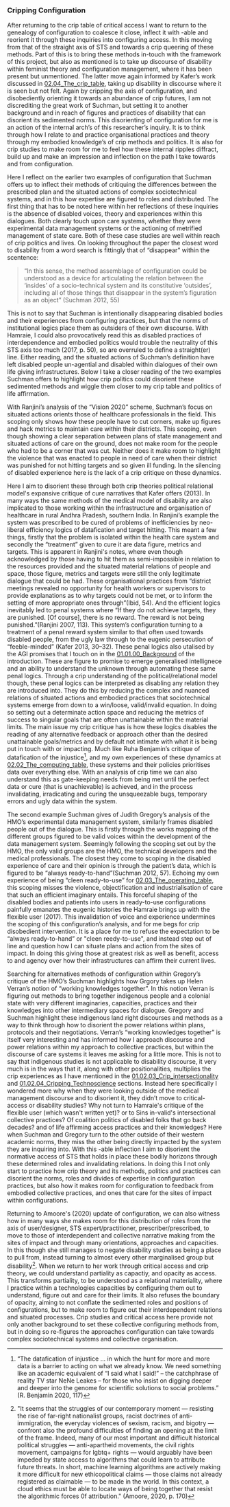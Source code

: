 ### Cripping Configuration

After returning to the crip table of critical access I want to return to the genealogy of configuration to coalesce it close, inflect it with -able and reorient it through these inquiries into configuring access. In this moving from that of the straight axis of STS and towards a crip queering of these methods. Part of this is to bring these methods in-touch with the framework of this project, but also as mentioned is to take up discourse of disability within feminist theory and configuration management, where it has been present but unmentioned. The latter move again informed by Kafer’s work discussed in [02.04_The_crip_table](../../02_Crip-Tic_of_Vignettes/02_entries/02.04_The_crip_table.md), taking up disability in discourse where it is seen but not felt. Again by cripping the axis of configuration, and disobediently orienting it towards an abundance of crip futures, I am not discrediting the great work of Suchman, but setting it to another background and in reach of figures and practices of disability that can disorient its sedimented norms. This disorienting of configuration for me is an action of the internal arch’s of this researcher’s inquiry. It is to think through how I relate to and practice organisational practices and theory through my embodied knowledge’s of crip methods and politics. It is also for crip studies to make room for me to feel how these internal ripples diffract, build up and make an impression  and inflection on the path I take towards and from configuration.

Here I reflect on the earlier two examples of configuration that Suchman offers up to inflect their methods of critiquing the differences between the prescribed plan and the situated actions of complex sociotechnical systems, and in this how expertise are figured to roles and distributed. The first thing that has to be noted here within her reflections of these inquiries is the absence of disabled voices, theory and experiences within this dialogues. Both clearly touch upon care systems, whether they were experimental data management systems or the actioning of metrified management of state care. Both of these case studies are well within reach of crip politics and lives. On looking throughout the paper the closest word to disability from a word search is fittingly that of “disappear” within the scentence:

>“In this sense, the method assemblage of configuration could be understood as a device for articulating the relation between the ‘insides’ of a socio-technical system and its constitutive ‘outsides’, including all of those things that disappear in the system’s figuration as an object” (Suchman 2012, 55)

This is not to say that Suchman is intentionally disappearing disabled bodies and their experiences from configuring practices, but that the norms of institutional logics place them as outsiders of their own discourse. With Hamraie, I could also provocatively read this as disabled practices of interdependence and embodied politics would trouble the neutrality of this STS axis too much (2017, p. 50), so are overruled to define a straight(er) line. Either reading, and the situated actions of Suchman’s definition have left disabled people un-agential and disabled within dialogues of their own life giving infrastructures. Below I take a closer reading of the two examples Suchman offers to highlight how crip politics could disorient these sedimented methods and wiggle them closer to my crip table and politics of life affirmation.

With Ranjini’s analysis of the “Vision 2020” scheme, Suchman’s focus on situated actions orients those of healthcare professionals in the field. This scoping only shows how these people have to cut corners, make up figures and hack metrics to maintain care within their districts. This scoping, even though showing a clear separation between plans of state management and situated actions of care on the ground, does not make room for the people who had to be a corner that was cut. Neither does it make room to highlight the violence that was enacted to people in need of care when their district was punished for not hitting targets and so given ill funding. In the silencing of disabled experience here is the lack of a crip critique on these dynamics. 

Here I aim to disorient these through both crip theories political relational model's expansive critique of cure narratives that Kafer offers (2013). In many ways the same methods of the medical model of disability are also implicated to those working within the infrastructure and organisation of healthcare in rural Andhra Pradesh, southern India. In Ranjini’s example the system was prescribed to be cured of problems of inefficiencies by neo-liberal efficiency logics of datafication and target hitting. This meant a few things, firstly that the problem is isolated within the health care system and secondly  the “treatment” given to cure it are data figure, metrics and targets. This is apparent in Ranjini's notes, where even though acknowledged by those having to hit them as semi-impossible in relation to the resources provided and the situated material relations of people and space, those figure, metrics and targets were still the only legitimate dialogue that could be had. These organisational practices from “district meetings revealed no opportunity for health workers or supervisors to provide explanations as to why targets could not be met, or to inform the setting of more appropriate ones through”(Ibid, 54). And the efficient logics inevitably led to penal systems where “If they do not achieve targets, they are punished. \[Of course], there is no reward. The reward is not being punished.”(Ranjini 2007, 113). This system’s configuration turning to a treatment of a penal reward system similar to that often used towards disabled people, from the ugly law through to the eugenic persecution of “feeble-minded” (Kafer 2013, 30–32). These penal logics also utalised by the AGI promises that I touch on in the [01.01.00_Background](../../01_Introduction/01_entries/01.01.00_Background.md) of the introduction. These are figure to promise to emerge generalised intellignece and an ability to understand the unknown through automating these same penal logics. Through a crip understanding of the political/relational model though, these penal logics can be interpreted as disabling any relation they are introduced into. They do this by reducing the complex and nuanced relations of situated actions and embodied practices that sociotechnical systems emerge from down to a win/loose, valid/invalid equation. In doing so setting out a determinate action space and reducing the metrics of success to singular goals that are often unattainable within the material limits. The main issue my crip critique has is how these logics disables the reading of any alternative feedback or approach other than the desired unattainable goals/metrics and by default not intimate with what it is being put in touch with or impacting. Much like Ruha Benjamin’s critique of datafication of the injustice[^2d], and my own experiences of these dynamics at [02.02_The_computing_table](../../02_Crip-Tic_of_Vignettes/02_entries/02.02_The_computing_table.md), these systems and their policies prioritises data over everything else. With an analysis of crip time we can also understand this as gate-keeping needs from being met until the perfect data or cure (that is unachievable) is achieved, and in the process invalidating, irradicating and curing the unsqueezable bugs, temporary errors and ugly data within the system.

The second example Suchman gives of Judith Gregory’s analysis of the HMO’s experimental data management system, similarly frames disabled people out of the dialogue. This is firstly through the works mapping of the different groups figured to be valid voices within the development of the data management system. Seemingly following the scoping set out by the HMO, the only valid groups are the HMO, the technical developers and the medical professionals. The closest they come to scoping in the disabled experience of care and their opinion is through the patient’s data, which is figured to be “always ready-to-hand”(Suchman 2012, 57). Echoing my own experience of being “cleen ready-to-use” for [02.03_The_operating_table](../../02_Crip-Tic_of_Vignettes/02_entries/02.03_The_operating_table.md), this scoping misses the violence, objectification and industrialisation of care that such an efficient imaginary entails. This forceful shaping of the disabled bodies and patients into users in ready-to-use configurations painfully emanates the eugenic histories the Hamraie brings up with the flexible user (2017). This invalidation of voice and experience undermines the scoping of this configuration’s analysis, and for me begs for crip disobedient intervention. It is a place for me to refuse the expectation to be “always ready-to-hand” or "cleen reedy-to-use", and instead step out of line and question how I can situate plans and action from the sites of impact. In doing this giving those at greatest risk as well as benefit, access to and agency over how their infrastructures can affirm their current lives.

Searching for alternatives methods of configuration within Gregory’s critique of the HMO’s Suchman highlights how Grgory takes up Helen Verran’s notion of “working knowledges together”. In this notion Verran is figuring out methods to bring together indigenous people and a colonial state with very different imaginaries, capacities, practices and their knowledges into other intermediary spaces for dialogue. Gregory and Suchman highlight these indigenous land right discourses and methods as a way to think through how to disorient the power relations within plans, protocols and their negotiations. Verran’s “working knowledges together” is itself very interesting and has informed how I approach discourse and power relations within my approach to collective practices, but within the discourse of care systems it leaves me asking for a little more. This is not to say that indigenous studies is not applicable to disability discourse, it very much is in the ways that it, along with other positionalities, multiplies the crip experiences as I have mentioned in the [01.02.03_Crip_intersectionality](../../01_Disability_justice_and_life_affirmation_flipping_the_table/01_entries/01.02.03_Crip_intersectionality.md) and [01.02.04_Cripping_Technoscience](../../01_Disability_justice_and_life_affirmation_flipping_the_table/01_entries/01.02.04_Cripping_Technoscience.md) sections. Instead here specifically I wondered more why when they were looking outside of the medical management discourse and to disorient it, they didn’t move to critical-access or disability studies? Why not turn to Hamraie's critique of the flexible user (which wasn't written yet)? or to Sins in-valid's intersectional collective practices? Of coalition politics of disabled folks that go back decades? and of life affirming access practices and their knowledges? Here when Suchman and Gregory turn to the other outside of their western academic norms, they miss the other being directly impacted by the system they are inquiring into. With this -able inflection I aim to disorient the normative access of STS that holds in place these bodily horizons through these determined roles and invalidating relations. In doing this I not only start to practice how crip theory and its methods, politics and practices can disorient the norms, roles and divides of expertise in configuration practices, but also how it makes room for configuration to feedback from embodied collective practices, and ones that care for the sites of impact within configurations. 

Returning to Amoore's (2020) update of configuration, we can also witness how in many ways she makes room for this distribution of roles from the axis of user/designer, STS expert/practitioner, prescriber/prescribed, to move to those of interdependent and collective narrative making from the sites of impact and through many orientations, approaches and capacities. In this though she still manages to negate disability studies as being a place to pull from, instead turning to almost every other marginalised group but disability[^3d]. When we return to her work through critical access and crip theory, we could understand partiality as capactiy, and opacity as access. This transforms partiality, to be understood as a relational materiality, where I practice within a technologies capacities by configuring them out to understand, figure out and care for their limits. It also refuses the boundary of opacity, aiming to not conflate the sedimented roles and positions of configurations, but to make room to figure out their interdependent relations and situated processes. Crip studies and critical access here provide not only another background to set these collective configuring methods from, but in doing so re-figures the approaches configuration can take towards complex sociotechnical systems and collective organisation.  


[^2d]: “The datafication of injustice ... in which the hunt for more and more data is a barrier to acting on what we already know. We need something like an academic equivalent of “I said what I said!” – the catchphrase of reality TV star NeNe Leakes – for those who insist on digging deeper and deeper into the genome for scientific solutions to social problems.” (R. Benjamin 2020, 117)
[^3d]: "It seems that the struggles of our contemporary moment — resisting the rise of far-right nationalist groups, racist doctrines of anti- immigration, the everyday violences of sexism, racism, and bigotry — confront also the profound difficulties of finding an opening at the limit of the frame. Indeed, many of our most important and difficult historical political struggles — anti-apartheid movements, the civil rights movement, campaigns for lgbtq+ rights — would arguably have been impeded by state access to algorithms that could learn to attribute future threats. In short, machine learning algorithms are actively making it more difficult for new ethicopolitical claims — those claims not already registered as claimable — to be made in the world. In this context, a cloud ethics must be able to locate ways of being together that resist the algorithmic forces 0f attribution." (Amoore, 2020, p. 170)

